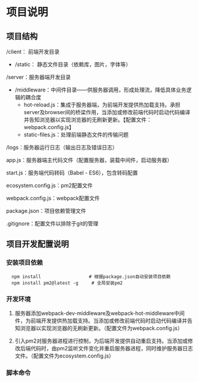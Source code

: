 # 项目说明

## 项目结构

/client： 前端开发目录

- /static： 静态文件目录（依赖库，图片，字体等）

/server：服务器端开发目录

- /middleware：中间件目录——供服务器调用，形成处理流，降低具体业务逻辑的耦合度
  - hot-reload.js：集成于服务器端，为前端开发提供热加载支持。承担server及browser间的桥梁作用，当添加或修改前端代码时启动代码编译并告知浏览器以实现浏览器的无刷新更新。【配置文件：webpack.config.js】
  - static-files.js：处理前端静态文件的传输问题

/logs：服务器运行日志（输出日志及错误日志）

app.js：服务器端主代码文件（配置服务器，装载中间件，启动服务器）

start.js：服务端代码转码（Babel - ES6），包含转码配置

ecosystem.config.js：pm2配置文件

webpack.config.js：webpack配置文件

package.json：项目依赖管理文件

.gitignore：配置文件以排除于git的管理



## 项目开发配置说明

### 安装项目依赖

```shell
  npm install				   # 根据package.json自动安装项目依赖
  npm install pm2@latest -g		# 全局安装pm2
```

### 开发环境

1. 服务器添加webpack-dev-middleware及webpack-hot-middleware中间件，为前端开发提供热加载支持。当添加或修改前端代码时启动代码编译并告知浏览器以实现浏览器的无刷新更新。（配置文件为webpack.config.js）

2. 引入pm2对服务器进程进行控制，为后端开发提供自动重启支持。当添加或修改后端代码时，由pm2监听文件变化并重启服务器进程，同时维护服务器日志文件。（配置文件为ecosystem.config.js）

### 脚本命令

